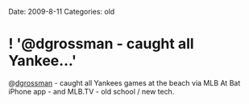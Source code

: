 Date: 2009-8-11
Categories: old

# ! '@dgrossman - caught all Yankee...'

@<a href="http://twitter.com/dgrossman">dgrossman</a> - caught all Yankees games at the beach via MLB At Bat iPhone app - and MLB.TV - old school / new tech.
